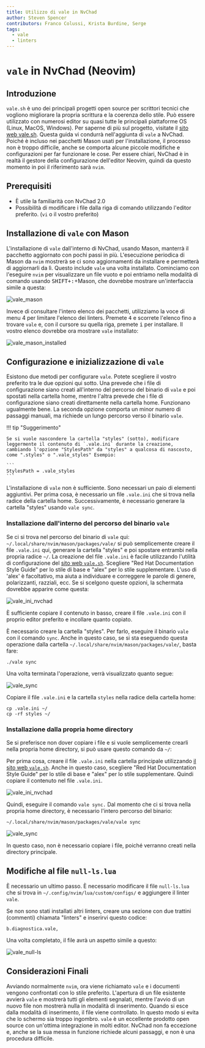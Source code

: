 ```yaml
---
title: Utilizzo di vale in NvChad
author: Steven Spencer
contributors: Franco Colussi, Krista Burdine, Serge
tags:
  - vale
  - linters
---
```


# `vale` in NvChad (Neovim)

## Introduzione

`vale.sh` è uno dei principali progetti open source per scrittori tecnici che vogliono migliorare la propria scrittura e la coerenza dello stile. Può essere utilizzato con numerosi editor su quasi tutte le principali piattaforme OS (Linux, MacOS, Windows). Per saperne di più sul progetto, visitate il [sito web vale.sh](https://vale.sh/). Questa guida vi condurrà nell'aggiunta di `vale` a NvChad. Poiché è incluso nei pacchetti Mason usati per l'installazione, il processo non è troppo difficile, anche se comporta alcune piccole modifiche e configurazioni per far funzionare le cose. Per essere chiari, NvChad è in realtà il gestore della configurazione dell'editor Neovim, quindi da questo momento in poi il riferimento sarà `nvim`.

## Prerequisiti

* È utile la familiarità con NvChad 2.0
* Possibilità di modificare i file dalla riga di comando utilizzando l'editor preferito. (`vi` o il vostro preferito)

## Installazione di `vale` con Mason

L'installazione di `vale` dall'interno di NvChad, usando Mason, manterrà il pacchetto aggiornato con pochi passi in più. L'esecuzione periodica di Mason da `nvim` mostrerà se ci sono aggiornamenti da installare e permetterà di aggiornarli da lì. Questo include `vale` una volta installato. Cominciamo con l'eseguire `nvim` per visualizzare un file vuoto e poi entriamo nella modalità di comando usando <kbd>SHIFT+</kbd><kbd>:</kbd>+Mason, che dovrebbe mostrare un'interfaccia simile a questa:

![vale_mason](images/vale_mason.png)

Invece di consultare l'intero elenco dei pacchetti, utilizziamo la voce di menu 4 per limitare l'elenco dei linters. Premete <kbd>4</kbd> e scorrete l'elenco fino a trovare `vale` e, con il cursore su quella riga, premete <kbd>i</kbd> per installare. Il vostro elenco dovrebbe ora mostrare `vale` installato:

![vale_mason_installed](images/vale_mason_installed.png)

## Configurazione e inizializzazione di `vale`

Esistono due metodi per configurare `vale`. Potete scegliere il vostro preferito tra le due opzioni qui sotto. Una prevede che i file di configurazione siano creati all'interno del percorso del binario di `vale` e poi spostati nella cartella home, mentre l'altra prevede che i file di configurazione siano creati direttamente nella cartella home. Funzionano ugualmente bene. La seconda opzione comporta un minor numero di passaggi manuali, ma richiede un lungo percorso verso il binario `vale`.

!!! tip "Suggerimento"

    Se si vuole nascondere la cartella "styles" (sotto), modificare leggermente il contenuto di `.vale.ini` durante la creazione, cambiando l'opzione "StylesPath" da "styles" a qualcosa di nascosto, come ".styles" o ".vale_styles" Esempio:

    ```
    StylesPath = .vale_styles
    ```

L'installazione di `vale` non è sufficiente. Sono necessari un paio di elementi aggiuntivi. Per prima cosa, è necessario un file `.vale.ini` che si trova nella radice della cartella home. Successivamente, è necessario generare la cartella "styles" usando `vale sync`.

### Installazione dall'interno del percorso del binario `vale`

Se ci si trova nel percorso del binario di `vale` qui: `~/.local/share/nvim/mason/packages/vale/` si può semplicemente creare il file `.vale.ini` qui, generare la cartella "styles" e poi spostare entrambi nella propria radice `~/`. La creazione del file `.vale.ini` è facile utilizzando l'utilità di configurazione del [sito web `vale.sh`](https://vale.sh/generator). Scegliere "Red Hat Documentation Style Guide" per lo stile di base e "alex" per lo stile supplementare. L'uso di 'alex' è facoltativo, ma aiuta a individuare e correggere le parole di genere, polarizzanti, razziali, ecc. Se si scelgono queste opzioni, la schermata dovrebbe apparire come questa:

![vale_ini_nvchad](images/vale_ini_nvchad.png)

È sufficiente copiare il contenuto in basso, creare il file `.vale.ini` con il proprio editor preferito e incollare quanto copiato.

È necessario creare la cartella "styles". Per farlo, eseguire il binario `vale` con il comando `sync`. Anche in questo caso, se si sta eseguendo questa operazione dalla cartella `~/.local/share/nvim/mason/packages/vale/`, basta fare:

```
./vale sync
```

Una volta terminata l'operazione, verrà visualizzato quanto segue:

![vale_sync](images/vale_sync.png)

Copiare il file `.vale.ini` e la cartella `styles` nella radice della cartella home:

```
cp .vale.ini ~/
cp -rf styles ~/
```

### Installazione dalla propria home directory

Se si preferisce non dover copiare i file e si vuole semplicemente crearli nella propria home directory, si può usare questo comando da `~/`:

Per prima cosa, creare il file `.vale.ini` nella cartella principale utilizzando [il sito web `vale.sh`](https://vale.sh/generator). Anche in questo caso, scegliere "Red Hat Documentation Style Guide" per lo stile di base e "alex" per lo stile supplementare. Quindi copiare il contenuto nel file `.vale.ini`.

![vale_ini_nvchad](images/vale_ini_nvchad.png)

Quindi, eseguire il comando `vale sync.`  Dal momento che ci si trova nella propria home directory, è necessario l'intero percorso del binario:

```
~/.local/share/nvim/mason/packages/vale/vale sync
```

![vale_sync](images/vale_sync.png)

In questo caso, non è necessario copiare i file, poiché verranno creati nella directory principale.


## Modifiche al file `null-ls.lua`

È necessario un ultimo passo. È necessario modificare il file `null-ls.lua` che si trova in `~/.config/nvim/lua/custom/configs/` e aggiungere il linter `vale`.

Se non sono stati installati altri linters, creare una sezione con due trattini (commenti) chiamata "linters" e inserirvi questo codice:

```
b.diagnostica.vale,
```

Una volta completato, il file avrà un aspetto simile a questo:

![vale_null-ls](images/vale_null-ls.png)

## Considerazioni Finali

Avviando normalmente `nvim`, ora viene richiamato `vale` e i documenti vengono confrontati con lo stile preferito. L'apertura di un file esistente avvierà `vale` e mostrerà tutti gli elementi segnalati, mentre l'avvio di un nuovo file non mostrerà nulla in modalità di inserimento. Quando si esce dalla modalità di inserimento, il file viene controllato. In questo modo si evita che lo schermo sia troppo ingombro. `vale` è un eccellente prodotto open source con un'ottima integrazione in molti editor. NvChad non fa eccezione e, anche se la sua messa in funzione richiede alcuni passaggi, e non è una procedura difficile.

